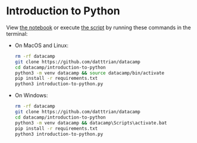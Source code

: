 # Introduction to Python

View [the notebook](introduction-to-python.ipynb) or execute [the script](introduction-to-python.py) by running these commands in the terminal:

- On MacOS and Linux:

    ``` bash
    rm -rf datacamp
    git clone https://github.com/datttrian/datacamp
    cd datacamp/introduction-to-python
    python3 -m venv datacamp && source datacamp/bin/activate
    pip install -r requirements.txt
    python3 introduction-to-python.py
    ```

- On Windows:

    ``` bash
    rm -rf datacamp
    git clone https://github.com/datttrian/datacamp
    cd datacamp/introduction-to-python
    python3 -m venv datacamp && datacamp\Scripts\activate.bat
    pip install -r requirements.txt
    python3 introduction-to-python.py
    ```
